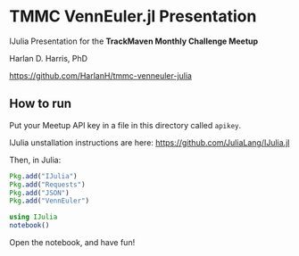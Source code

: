 TMMC VennEuler.jl Presentation
========================

IJulia Presentation for the __TrackMaven Monthly Challenge Meetup__

Harlan D. Harris, PhD

https://github.com/HarlanH/tmmc-venneuler-julia

How to run
----------

Put your Meetup API key in a file in this directory called `apikey`.

IJulia unstallation instructions are here: https://github.com/JuliaLang/IJulia.jl

Then, in Julia:

```julia
Pkg.add("IJulia")
Pkg.add("Requests")
Pkg.add("JSON")
Pkg.add("VennEuler")

using IJulia
notebook()
```

Open the notebook, and have fun!
